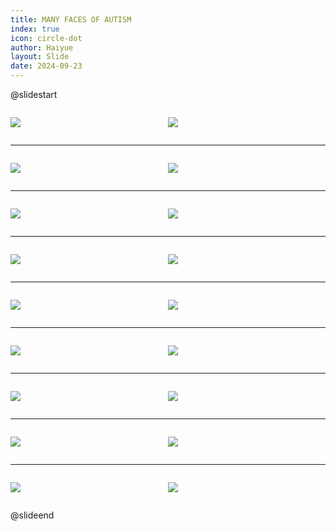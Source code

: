 ```yaml
---
title: MANY FACES OF AUTISM
index: true
icon: circle-dot
author: Haiyue
layout: Slide
date: 2024-09-23
---
```

 
@slidestart

<div style="display:flex">
<div style="flex:1">

![](/reading/english/Level-X/MANY%20FACES%20OF%20AUTISM/001.webp)
</div>
<div style="flex:1">

![](/reading/english/Level-X/MANY%20FACES%20OF%20AUTISM/002.webp)
</div>
</div>

---

<div style="display:flex">
<div style="flex:1">

![](/reading/english/Level-X/MANY%20FACES%20OF%20AUTISM/003.webp)
</div>
<div style="flex:1">

![](/reading/english/Level-X/MANY%20FACES%20OF%20AUTISM/004.webp)
</div>
</div>

---

<div style="display:flex">
<div style="flex:1">

![](/reading/english/Level-X/MANY%20FACES%20OF%20AUTISM/005.webp)
</div>
<div style="flex:1">

![](/reading/english/Level-X/MANY%20FACES%20OF%20AUTISM/006.webp)
</div>
</div>

---

<div style="display:flex">
<div style="flex:1">

![](/reading/english/Level-X/MANY%20FACES%20OF%20AUTISM/007.webp)
</div>
<div style="flex:1">

![](/reading/english/Level-X/MANY%20FACES%20OF%20AUTISM/008.webp)
</div>
</div>

---

<div style="display:flex">
<div style="flex:1">

![](/reading/english/Level-X/MANY%20FACES%20OF%20AUTISM/009.webp)
</div>
<div style="flex:1">

![](/reading/english/Level-X/MANY%20FACES%20OF%20AUTISM/010.webp)
</div>
</div>

---

<div style="display:flex">
<div style="flex:1">

![](/reading/english/Level-X/MANY%20FACES%20OF%20AUTISM/011.webp)
</div>
<div style="flex:1">

![](/reading/english/Level-X/MANY%20FACES%20OF%20AUTISM/012.webp)
</div>
</div>

---

<div style="display:flex">
<div style="flex:1">

![](/reading/english/Level-X/MANY%20FACES%20OF%20AUTISM/013.webp)
</div>
<div style="flex:1">

![](/reading/english/Level-X/MANY%20FACES%20OF%20AUTISM/014.webp)
</div>
</div>

---

<div style="display:flex">
<div style="flex:1">

![](/reading/english/Level-X/MANY%20FACES%20OF%20AUTISM/015.webp)
</div>
<div style="flex:1">

![](/reading/english/Level-X/MANY%20FACES%20OF%20AUTISM/016.webp)
</div>
</div>

---

<div style="display:flex">
<div style="flex:1">

![](/reading/english/Level-X/MANY%20FACES%20OF%20AUTISM/017.webp)
</div>
<div style="flex:1">

![](/reading/english/Level-X/MANY%20FACES%20OF%20AUTISM/018.webp)
</div>
</div>

@slideend